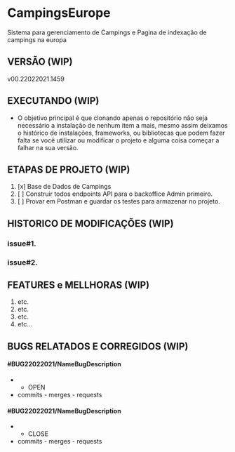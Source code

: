 # CampingsEurope 
Sistema para gerenciamento de Campings e Pagina de indexação de campings na europa

## VERSÃO (WIP)
v00.22022021.1459

## EXECUTANDO (WIP)

- O objetivo principal é que clonando apenas o repositório não seja necessário a instalação de nenhum item a mais, mesmo assim deixamos o histórico de instalações, frameworks, ou bibliotecas que podem fazer falta se você utilizar ou modificar o projeto e alguma coisa começar a falhar na sua versão.

## ETAPAS DE PROJETO (WIP)

1. [x] Base de Dados de Campings
2. [ ] Construir todos endpoints API para o backoffice Admin primeiro.
3. [ ] Provar em Postman e guardar os testes para armazenar no projeto.

## HISTORICO DE MODIFICAÇÕES (WIP)

### issue#1.  
### issue#2.  

## FEATURES e MELLHORAS (WIP)

1. etc.
2. etc.
3. etc.
4. etc...

## BUGS RELATADOS E CORREGIDOS (WIP)

#### #BUG22022021/NameBugDescription 
- - OPEN
- commits - merges - requests
#### #BUG22022021/NameBugDescription 
- - CLOSE
- commits - merges - requests
